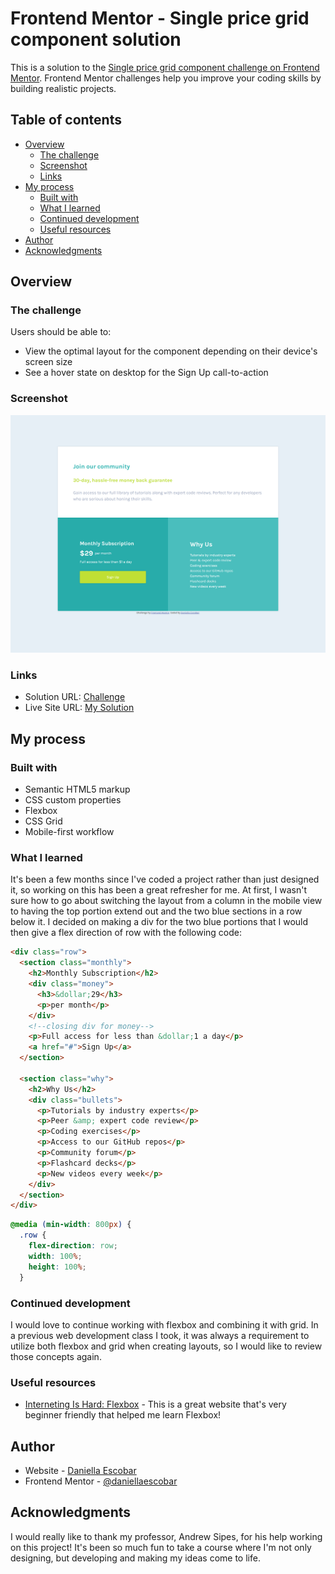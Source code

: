 # Frontend Mentor - Single price grid component solution

This is a solution to the [Single price grid component challenge on Frontend Mentor](https://www.frontendmentor.io/challenges/single-price-grid-component-5ce41129d0ff452fec5abbbc). Frontend Mentor challenges help you improve your coding skills by building realistic projects.

## Table of contents

- [Overview](#overview)
  - [The challenge](#the-challenge)
  - [Screenshot](#screenshot)
  - [Links](#links)
- [My process](#my-process)
  - [Built with](#built-with)
  - [What I learned](#what-i-learned)
  - [Continued development](#continued-development)
  - [Useful resources](#useful-resources)
- [Author](#author)
- [Acknowledgments](#acknowledgments)

## Overview

### The challenge

Users should be able to:

- View the optimal layout for the component depending on their device's screen size
- See a hover state on desktop for the Sign Up call-to-action

### Screenshot

![](./desktop-screenshot.png)

### Links

- Solution URL: [Challenge](https://www.frontendmentor.io/challenges/single-price-grid-component-5ce41129d0ff452fec5abbbc)
- Live Site URL: [My Solution](https://daniellaescobar.github.io/single-price-grid-component/)

## My process

### Built with

- Semantic HTML5 markup
- CSS custom properties
- Flexbox
- CSS Grid
- Mobile-first workflow

### What I learned

It's been a few months since I've coded a project rather than just designed it, so working on this has been a great refresher for me. At first, I wasn't sure how to go about switching the layout from a column in the mobile view to having the top portion extend out and the two blue sections in a row below it. I decided on making a div for the two blue portions that I would then give a flex direction of row with the following code:

```html
<div class="row">
  <section class="monthly">
    <h2>Monthly Subscription</h2>
    <div class="money">
      <h3>&dollar;29</h3>
      <p>per month</p>
    </div>
    <!--closing div for money-->
    <p>Full access for less than &dollar;1 a day</p>
    <a href="#">Sign Up</a>
  </section>

  <section class="why">
    <h2>Why Us</h2>
    <div class="bullets">
      <p>Tutorials by industry experts</p>
      <p>Peer &amp; expert code review</p>
      <p>Coding exercises</p>
      <p>Access to our GitHub repos</p>
      <p>Community forum</p>
      <p>Flashcard decks</p>
      <p>New videos every week</p>
    </div>
  </section>
</div>
```

```css
@media (min-width: 800px) {
  .row {
    flex-direction: row;
    width: 100%;
    height: 100%;
  }
```

### Continued development

I would love to continue working with flexbox and combining it with grid. In a previous web development class I took, it was always a requirement to utilize both flexbox and grid when creating layouts, so I would like to review those concepts again.

### Useful resources

- [Interneting Is Hard: Flexbox](https://internetingishard.netlify.app/html-and-css/flexbox/index.html) - This is a great website that's very beginner friendly that helped me learn Flexbox!

## Author

- Website - [Daniella Escobar](https://descobar0303.wixsite.com/my-site)
- Frontend Mentor - [@daniellaescobar](https://www.frontendmentor.io/profile/daniellaescobar)

## Acknowledgments

I would really like to thank my professor, Andrew Sipes, for his help working on this project! It's been so much fun to take a course where I'm not only designing, but developing and making my ideas come to life.
